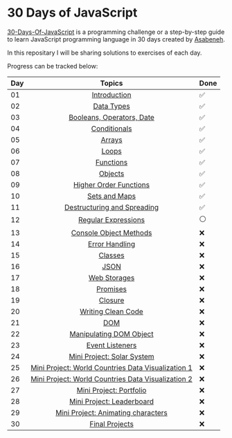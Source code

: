 # 30 Days of JavaScript

[30-Days-Of-JavaScript](https://github.com/Asabeneh/30-Days-Of-JavaScript) is a programming challenge or a step-by-step guide to learn JavaScript programming language in 30 days created by [Asabeneh](https://github.com/Asabeneh).

In this repositary I will be sharing solutions to exercises of each day.

Progress can be tracked below:

| Day |                                    Topics                                    | Done               |
| --- | :--------------------------------------------------------------------------: | ------------------ |
| 01  |                [Introduction](./01_Day_Introduction/day01.md)                | :white_check_mark: |
| 02  |                  [Data Types](./02_Day_Data_Types/day02.md)                  | :white_check_mark: |
| 03  |    [Booleans, Operators, Date](./03_Day_Booleans_Operators_Date/day03.md)    | :white_check_mark: |
| 04  |                [Conditionals](./04_Day_Conditionals/day04.md)                | :white_check_mark: |
| 05  |                      [Arrays](./05_Day_Arrays/day05.md)                      | :white_check_mark: |
| 06  |                       [Loops](./06_Day_Loops/day06.md)                       | :white_check_mark: |
| 07  |                   [Functions](./07_Day_Functions/day07.md)                   | :white_check_mark: |
| 08  |                     [Objects](./08_Day_Objects/day08.md)                     | :white_check_mark: |
| 09  |      [Higher Order Functions](./09_Day_Higher_Order_Functions/day09.md)      | :white_check_mark: |
| 10  |               [Sets and Maps](./10_Day_Sets_And_Maps/day10.md)               | :white_check_mark: |
| 11  | [Destructuring and Spreading](./11_Day_Destructuring_And_Spreading/day11.md) | :white_check_mark: |
| 12  |                           [Regular Expressions]()                            | :white_circle:     |
| 13  |                          [Console Object Methods]()                          | :x:                |
| 14  |                              [Error Handling]()                              | :x:                |
| 15  |                                 [Classes]()                                  | :x:                |
| 16  |                                   [JSON]()                                   | :x:                |
| 17  |                               [Web Storages]()                               | :x:                |
| 18  |                                 [Promises]()                                 | :x:                |
| 19  |                                 [Closure]()                                  | :x:                |
| 20  |                            [Writing Clean Code]()                            | :x:                |
| 21  |                                   [DOM]()                                    | :x:                |
| 22  |                         [Manipulating DOM Object]()                          | :x:                |
| 23  |                             [Event Listeners]()                              | :x:                |
| 24  |                        [Mini Project: Solar System]()                        | :x:                |
| 25  |            [Mini Project: World Countries Data Visualization 1]()            | :x:                |
| 26  |            [Mini Project: World Countries Data Visualization 2]()            | :x:                |
| 27  |                         [Mini Project: Portfolio]()                          | :x:                |
| 28  |                        [Mini Project: Leaderboard]()                         | :x:                |
| 29  |                    [Mini Project: Animating characters]()                    | :x:                |
| 30  |                              [Final Projects]()                              | :x:                |
